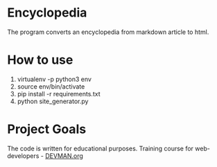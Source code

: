 # Encyclopedia

The program converts an encyclopedia from markdown article to html.

# How to use

1. virtualenv -p python3 env
2. source env/bin/activate
3. pip install -r requirements.txt
4. python site_generator.py

# Project Goals

The code is written for educational purposes. Training course for web-developers - [DEVMAN.org](https://devman.org)
